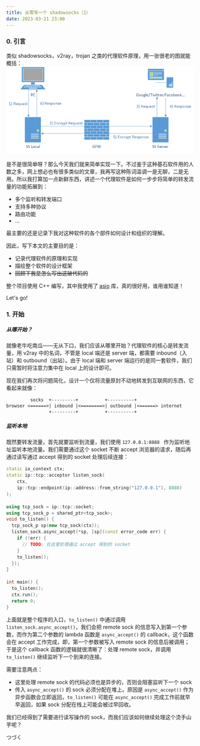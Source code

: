 ```yaml
---
title: 从零写一个 shadowsocks（1）
date: 2023-03-21 23:00
---
```


### 0. 引言
类似 shadowsocks，v2ray，trojan 之类的代理软件原理，用一张很老的图就能概括：
![ss原理](img/ss.png)

是不是很简单呀？那么今天我们就来简单实现一下。不过鉴于这种基石软件用的人数之多，网上想必也有很多类似的文章，我再写这种陈词滥调一是无聊，二是无用。所以我打算加一点新鲜东西，讲述一个代理软件是如何一步步将简单的转发流量的功能拓展到：

- 多个监听和转发端口
- 支持多种协议
- 路由功能
- ...

最主要的还是记录下我对这种软件的各个部件如何设计和组织的理解。

因此，写下本文的主要目的是：

- 记录代理软件的原理和实现
- 描绘整个软件的设计框架
- ~~回顾下我是怎么写出这破代码的~~

整个项目使用 C++ 编写，其中我使用了 [asio](https://think-async.com/Asio/) 库，真的很好用，谁用谁知道！

Let's go!

### 1. 开始

##### 从哪开始？

就像老牛吃南瓜——无从下口，我们应该从哪里开始？代理软件的核心是转发流量，用 v2ray 中的名词，不管是 local 端还是 server 端，都需要 inbound（入站）和 outbound（出站）。由于 local 端和 server 端运行的是同一套软件，我们只需暂时将注意力集中在 local 上的设计即可。

现在我们再次将问题简化，设计一个仅将流量原封不动地转发到互联网的东西，它看起来就像：

```
         socks  +---------+          +----------+
browser <======>| inbound |<========>| outbound |<======> internet
                +---------+          +----------+
```

##### 监听本地

既然要转发流量，首先就要监听到流量，我们使用 `127.0.0.1:8888 ` 作为监听地址监听本地流量。我们需要通过这个 socket 不断 accept 浏览器的请求，随后再通过读写通过 accept 得到的 socket 处理后续连接：

``` cpp
static io_context ctx;
static ip::tcp::acceptor listen_sock(
    ctx,
    ip::tcp::endpoint(ip::address::from_string("127.0.0.1"), 8888)
);

using tcp_sock = ip::tcp::socket;
using tcp_sock_p = shared_ptr<tcp_sock>;
void to_listen() {
  tcp_sock_p sp(new tcp_sock(ctx));
  listen_sock.async_accept(*sp, [sp](const error_code err) {
    if (!err) {
      // TODO: 在这里处理通过 accept 得到的 socket
    }
    to_listen();
  });
}

int main() {
  to_listen();
  ctx.run();
  return 0;
}
```

上面就是整个程序的入口，`to_listen()` 中通过调用 `listen_sock.async_accept()`，我们会把 remote sock 的信息写入到第一个参数，而作为第二个参数的 lambda 函数是 `async_accept()` 的 callback，这个函数会在 accept 工作完成，即，第一个参数被写入 remote sock 的信息后被调用；于是这个 callback 函数的逻辑就很清晰了：处理 remote sock，并调用 `to_listen()` 继续监听下一个到来的连接。

需要注意两点：

- 这里处理 remote sock 的代码必须也是异步的，否则会阻塞监听下一个 sock
- 传入 `async_accept()` 的 sock 必须分配在堆上。原因是 `async_accept()` 作为异步函数会立即返回，`to_listen()` 可能在 `async_accept()` 完成工作前就早早返回，如果 sock 分配在栈上可能会被过早回收。

我们已经得到了需要进行读写操作的 sock，而我们应该如何继续处理这个烫手山芋呢？

つづく
